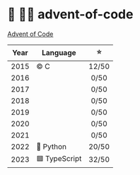 # 🎄 👨‍💻 advent-of-code

[Advent of Code](https://adventofcode.com)

| Year | Language      |  ⭐️  |
| :--: | ------------- | :---: |
| 2015 | © C           | 12/50 |
| 2016 |               | 0/50  |
| 2017 |               | 0/50  |
| 2018 |               | 0/50  |
| 2019 |               | 0/50  |
| 2020 |               | 0/50  |
| 2021 |               | 0/50  |
| 2022 | 🐍 Python     | 20/50 |
| 2023 | 🟦 TypeScript | 32/50 |

